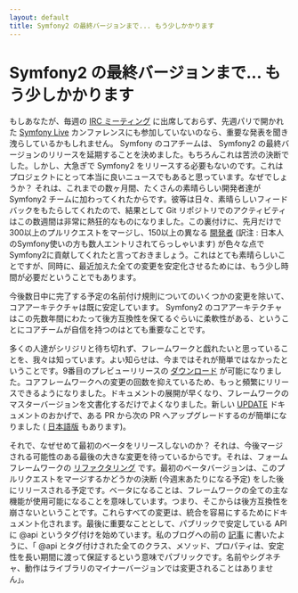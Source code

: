```yaml
---
layout: default
title: Symfony2 の最終バージョンまで... もう少しかかります
---
```


Symfony2 の最終バージョンまで... もう少しかかります
===================================================

もしあなたが、毎週の [IRC ミーティング](http://symfony.com/doc/2.0/contributing/community/irc.html) に出席しておらず、先週パリで開かれた [Symfony Live](http://www.symfony-live.com/) カンファレンスにも参加していないのなら、重要な発表を聞き洩らしているかもしれません。 Symfony のコアチームは、 Symfony2 の最終バージョンのリリースを延期することを決めました。もちろんこれは苦渋の決断でした。しかし、大急ぎで Symfony2 をリリースする必要もないのです。これはプロジェクトにとって本当に良いニュースでもあると思っています。なぜでしょうか？ それは、これまでの数ヶ月間、たくさんの素晴らしい開発者達が Symfony2 チームに加わってくれたからです。彼等は日々、素晴らしいフィードバックをもたらしてくれたので、結果として Git リポジトリでのアクティビティはこの数週間は非常に熱狂的なものになりました。この裏付けに、先月だけで300以上のプルリクエストをマージし、150以上の異なる [開発者](http://symfony.com/contributors) (訳注 : 日本人のSymfony使いの方も数人エントリされてらっしゃいます) が色々な点で Symfony2に貢献してくれたと言っておきましょう。これはとても素晴らしいことですが、同時に、最近加えた全ての変更を安定化させるためには、もう少し時間が必要だということでもあります。

今後数日中に完了する予定の名前付け規則についてのいくつかの変更を除いて、コアアーキテクチャは既に安定しています。 Symfony2 のコアアーキテクチャはこの先数年間にわたって後方互換性を保てるぐらいに柔軟性がある、ということにコアチームが自信を持つのはとても重要なことです。

多くの人達がシリジリと待ち切れず、フレームワークと戯れたいと思っていることを、我々は知っています。よい知らせは、今まではそれが簡単ではなかったということです。9番目のプレビューリリースの [ダウンロード](http://symfony.com/download) が可能になりました。コアフレームワークへの変更の回数を抑えているため、もっと頻繁にリリースできるようになりました。ドキュメントの展開が早くなり、フレームワークのマスターバージョンを文書化するだけでよくなりました。新しい [UPDATE](https://github.com/symfony/symfony/blob/master/UPDATE.md) ドキュメントのおかげで、ある PR から次の PR へアップグレードするのが簡単になりました ( [日本語版](https://github.com/symfony/symfony/blob/master/UPDATE.ja.md) もあります)。

それで、なぜせめて最初のベータをリリースしないのか？ それは、今後マージされる可能性のある最後の大きな変更を待っているからです。それは、フォームフレームワークの [リファクタリング](https://github.com/symfony/symfony/pull/399) です。最初のベータバージョンは、このプルリクエストをマージするかどうかの決断 (今週末あたりになる予定) をした後にリリースされる予定です。ベータになることは、フレームワークの全ての主な機能が使用可能になることを意味しています。つまり、そこからは後方互換性を崩さないということです。これらすべての変更は、統合を容易にするためにドキュメント化されます。最後に重要なこととして、パブリックで安定している API に @api というタグ付けを始めています。私のブログへの前の [記事](http://fabien.potencier.org/article/47/pragmatism-over-theory-protected-vs-private) に書いたように、「 @api とタグ付けされた全てのクラス、メソッド、プロパティは、安定性を長い期間に渡って保証するという意味でパブリックです。名前やシグネチャ、動作はライブラリのマイナーバージョンでは変更されることはありません」。

